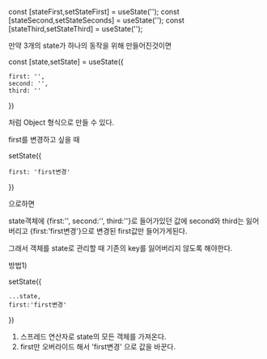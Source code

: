 const [stateFirst,setStateFirst] = useState('');
const [stateSecond,setStateSeconds] = useState('');
const [stateThird,setStateThird] = useState('');

만약 3개의 state가 하나의 동작을 위해 만들어진것이면

const [state,setState] = useState({

    first: '',
    second: '',
    third: ''

})

처럼 Object 형식으로 만들 수 있다.

first를 변경하고 싶을 때

setState({

    first: 'first변경'

})

으로하면

state객체에 {first:'', second:'', third:''}로 들어가있던 값에
second와 third는 잃어버리고 {first:'first변경'}으로 변경된 first값만 들어가게된다.

그래서 객체를 state로 관리할 때 기존의 key를 잃어버리지 않도록 해야한다.

방법1)

setState({

    ...state,
    first:'first변경'

})

1. 스프레드 연산자로 state의 모든 객체를 가져온다.
2. first만 오버라이드 해서 'first변경' 으로 값을 바꾼다.
